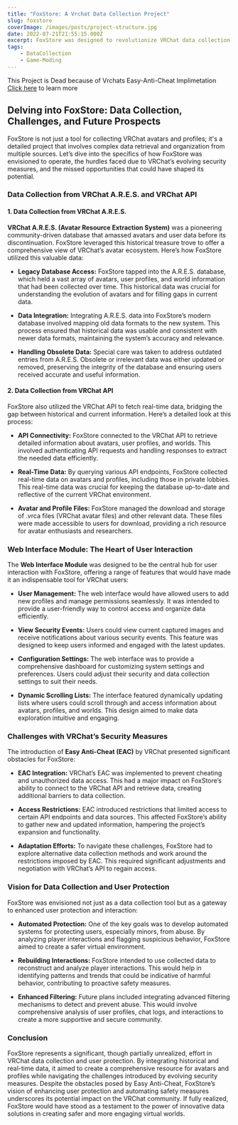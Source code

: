 ```yaml
---
title: "FoxStore: A Vrchat Data Collection Project"
slug: foxstore
coverImage: /images/posts/project-structure.jpg
date: 2022-07-21T21:55:15.000Z
excerpt: FoxStore was designed to revolutionize VRChat data collection by integrating legacy data from the A.R.E.S.
tags:
    - DataCollection
    - Game-Moding
---
```


<script>
  import Callout from "$lib/components/molecules/Callout.svelte";
  import CodeBlock from "$lib/components/molecules/CodeBlock.svelte";
  import Image from "$lib/components/atoms/Image.svelte";
</script>


<Callout type="warning">
This Project is Dead because of Vrchats Easy-Anti-Cheat Implimetation <a href="https://hello.vrchat.com/blog/vrchat-security-update">Click here</a> to learn more
</Callout>

## Delving into FoxStore: Data Collection, Challenges, and Future Prospects

FoxStore is not just a tool for collecting VRChat avatars and profiles; it's a detailed project that involves complex data retrieval and organization from multiple sources. Let’s dive into the specifics of how FoxStore was envisioned to operate, the hurdles faced due to VRChat’s evolving security measures, and the missed opportunities that could have shaped its potential.

### Data Collection from VRChat A.R.E.S. and VRChat API

#### **1. Data Collection from VRChat A.R.E.S.**

**VRChat A.R.E.S. (Avatar Resource Extraction System)** was a pioneering community-driven database that amassed avatars and user data before its discontinuation. FoxStore leveraged this historical treasure trove to offer a comprehensive view of VRChat’s avatar ecosystem. Here’s how FoxStore utilized this valuable data:

- **Legacy Database Access:** FoxStore tapped into the A.R.E.S. database, which held a vast array of avatars, user profiles, and world information that had been collected over time. This historical data was crucial for understanding the evolution of avatars and for filling gaps in current data.

- **Data Integration:** Integrating A.R.E.S. data into FoxStore’s modern database involved mapping old data formats to the new system. This process ensured that historical data was usable and consistent with newer data formats, maintaining the system’s accuracy and relevance.

- **Handling Obsolete Data:** Special care was taken to address outdated entries from A.R.E.S. Obsolete or irrelevant data was either updated or removed, preserving the integrity of the database and ensuring users received accurate and useful information.

#### **2. Data Collection from VRChat API**

FoxStore also utilized the VRChat API to fetch real-time data, bridging the gap between historical and current information. Here’s a detailed look at this process:

- **API Connectivity:** FoxStore connected to the VRChat API to retrieve detailed information about avatars, user profiles, and worlds. This involved authenticating API requests and handling responses to extract the needed data efficiently.

- **Real-Time Data:** By querying various API endpoints, FoxStore collected real-time data on avatars and profiles, including those in private lobbies. This real-time data was crucial for keeping the database up-to-date and reflective of the current VRChat environment.

- **Avatar and Profile Files:** FoxStore managed the download and storage of .vrca files (VRChat avatar files) and other relevant data. These files were made accessible to users for download, providing a rich resource for avatar enthusiasts and researchers.

### Web Interface Module: The Heart of User Interaction

The **Web Interface Module** was designed to be the central hub for user interaction with FoxStore, offering a range of features that would have made it an indispensable tool for VRChat users:

- **User Management:** The web interface would have allowed users to add new profiles and manage permissions seamlessly. It was intended to provide a user-friendly way to control access and organize data efficiently.

- **View Security Events:** Users could view current captured images and receive notifications about various security events. This feature was designed to keep users informed and engaged with the latest updates.

- **Configuration Settings:** The web interface was to provide a comprehensive dashboard for customizing system settings and preferences. Users could adjust their security and data collection settings to suit their needs.

- **Dynamic Scrolling Lists:** The interface featured dynamically updating lists where users could scroll through and access information about avatars, profiles, and worlds. This design aimed to make data exploration intuitive and engaging.

### Challenges with VRChat’s Security Measures

The introduction of **Easy Anti-Cheat (EAC)** by VRChat presented significant obstacles for FoxStore:

- **EAC Integration:** VRChat’s EAC was implemented to prevent cheating and unauthorized data access. This had a major impact on FoxStore’s ability to connect to the VRChat API and retrieve data, creating additional barriers to data collection.

- **Access Restrictions:** EAC introduced restrictions that limited access to certain API endpoints and data sources. This affected FoxStore’s ability to gather new and updated information, hampering the project’s expansion and functionality.

- **Adaptation Efforts:** To navigate these challenges, FoxStore had to explore alternative data collection methods and work around the restrictions imposed by EAC. This required significant adjustments and negotiation with VRChat’s API to regain access.

### Vision for Data Collection and User Protection

FoxStore was envisioned not just as a data collection tool but as a gateway to enhanced user protection and interaction:

- **Automated Protection:** One of the key goals was to develop automated systems for protecting users, especially minors, from abuse. By analyzing player interactions and flagging suspicious behavior, FoxStore aimed to create a safer virtual environment.

- **Rebuilding Interactions:** FoxStore intended to use collected data to reconstruct and analyze player interactions. This would help in identifying patterns and trends that could be indicative of harmful behavior, contributing to proactive safety measures.

- **Enhanced Filtering:** Future plans included integrating advanced filtering mechanisms to detect and prevent abuse. This would involve comprehensive analysis of user profiles, chat logs, and interactions to create a more supportive and secure community.

### Conclusion

FoxStore represents a significant, though partially unrealized, effort in VRChat data collection and user protection. By integrating historical and real-time data, it aimed to create a comprehensive resource for avatars and profiles while navigating the challenges introduced by evolving security measures. Despite the obstacles posed by Easy Anti-Cheat, FoxStore’s vision of enhancing user protection and automating safety measures underscores its potential impact on the VRChat community. If fully realized, FoxStore would have stood as a testament to the power of innovative data solutions in creating safer and more engaging virtual worlds.